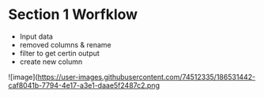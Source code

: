 # Section 1 Worfklow
- Input data
- removed columns & rename
- filter to get certin output
- create new column

![image](https://user-images.githubusercontent.com/74512335/186531442-caf8041b-7794-4e17-a3e1-daae5f2487c2.png
